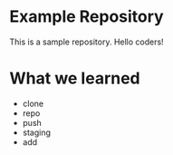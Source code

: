 # Example Repository
This is a sample repository. Hello coders!

# What we learned
- clone
- repo
- push
- staging
- add